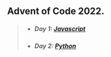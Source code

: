 ## Advent of Code 2022.

> - ##### Day 1: [Javascript](https://github.com/nekcoj/AoC/tree/master/day1)
> - ##### Day 2: [Python](https://github.com/nekcoj/AoC/tree/master/day2)
